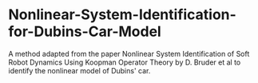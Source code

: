 # Nonlinear-System-Identification-for-Dubins-Car-Model
A method adapted from the paper Nonlinear System Identification of Soft Robot Dynamics Using Koopman Operator Theory by D. Bruder et al to identify the nonlinear model of Dubins' car.
